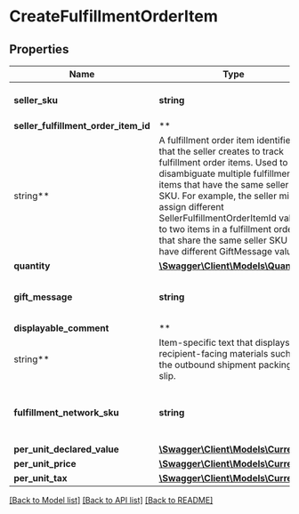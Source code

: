 # CreateFulfillmentOrderItem

## Properties

Name | Type | Description | Notes
------------ | ------------- | ------------- | -------------
**seller_sku** | **string** | The seller SKU of the item. |
**seller_fulfillment_order_item_id** | **
string** | A fulfillment order item identifier that the seller creates to track fulfillment order items. Used to disambiguate multiple fulfillment items that have the same seller SKU. For example, the seller might assign different SellerFulfillmentOrderItemId values to two items in a fulfillment order that share the same seller SKU but have different GiftMessage values. |
**quantity** | [**\Swagger\Client\Models\Quantity**](Quantity.md) |  |
**gift_message** | **string** | A message to the gift recipient, if applicable. | [optional]
**displayable_comment** | **
string** | Item-specific text that displays in recipient-facing materials such as the outbound shipment packing slip. | [optional]
**fulfillment_network_sku** | **string** | Amazon&#x27;s fulfillment network SKU of the item. | [optional]
**per_unit_declared_value** | [**\Swagger\Client\Models\Currency**](Currency.md) |  | [optional]
**per_unit_price** | [**\Swagger\Client\Models\Currency**](Currency.md) |  | [optional]
**per_unit_tax** | [**\Swagger\Client\Models\Currency**](Currency.md) |  | [optional]

[[Back to Model list]](../../README.md#documentation-for-models) [[Back to API list]](../../README.md#documentation-for-api-endpoints) [[Back to README]](../../README.md)

